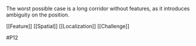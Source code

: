 The worst possible case is a long corridor without features, as it introduces ambiguity on the position.

[[Feature]]
[[Spatial]]
[[Localization]]
[[Challenge]]

#P12 